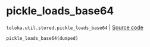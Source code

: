 # pickle_loads_base64
`toloka.util.stored.pickle_loads_base64` | [Source code](https://github.com/Toloka/toloka-kit/blob/v1.2.3/src/util/stored.py#L46)

```python
pickle_loads_base64(dumped)
```

